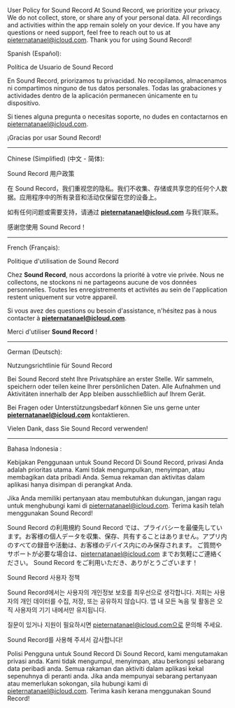 User Policy for Sound Record
At Sound Record, we prioritize your privacy. We do not collect, store, or share any of your personal data. All recordings and activities within the app remain solely on your device.
If you have any questions or need support, feel free to reach out to us at pieternatanael@icloud.com.
Thank you for using Sound Record!


Spanish (Español):

Política de Usuario de Sound Record

En Sound Record, priorizamos tu privacidad. No recopilamos, almacenamos ni compartimos ninguno de tus datos personales. Todas las grabaciones y actividades dentro de la aplicación permanecen únicamente en tu dispositivo.

Si tienes alguna pregunta o necesitas soporte, no dudes en contactarnos en pieternatanael@icloud.com.

¡Gracias por usar Sound Record!

---

Chinese (Simplified) (中文 - 简体):

Sound Record 用户政策

在 Sound Record，我们重视您的隐私。我们不收集、存储或共享您的任何个人数据。应用程序中的所有录音和活动仅保留在您的设备上。

如有任何问题或需要支持，请通过 **pieternatanael@icloud.com** 与我们联系。

感谢您使用 Sound Record！

---

French (Français):

Politique d'utilisation de Sound Record

Chez **Sound Record**, nous accordons la priorité à votre vie privée. Nous ne collectons, ne stockons ni ne partageons aucune de vos données personnelles. Toutes les enregistrements et activités au sein de l'application restent uniquement sur votre appareil.

Si vous avez des questions ou besoin d'assistance, n'hésitez pas à nous contacter à **pieternatanael@icloud.com**.

Merci d'utiliser **Sound Record** !

---

German (Deutsch):

Nutzungsrichtlinie für Sound Record

Bei Sound Record steht Ihre Privatsphäre an erster Stelle. Wir sammeln, speichern oder teilen keine Ihrer persönlichen Daten. Alle Aufnahmen und Aktivitäten innerhalb der App bleiben ausschließlich auf Ihrem Gerät.

Bei Fragen oder Unterstützungsbedarf können Sie uns gerne unter **pieternatanael@icloud.com** kontaktieren.

Vielen Dank, dass Sie Sound Record verwenden!

---


Bahasa Indonesia :

Kebijakan Penggunaan untuk Sound Record
Di Sound Record, privasi Anda adalah prioritas utama. Kami tidak mengumpulkan, menyimpan, atau membagikan data pribadi Anda. Semua rekaman dan aktivitas dalam aplikasi hanya disimpan di perangkat Anda.

Jika Anda memiliki pertanyaan atau membutuhkan dukungan, jangan ragu untuk menghubungi kami di pieternatanael@icloud.com.
Terima kasih telah menggunakan Sound Record!


Sound Record の利用規約
Sound Record では、プライバシーを最優先しています。お客様の個人データを収集、保存、共有することはありません。アプリ内のすべての録音や活動は、お客様のデバイス内にのみ保存されます。
ご質問やサポートが必要な場合は、pieternatanael@icloud.com までお気軽にご連絡ください。
Sound Record をご利用いただき、ありがとうございます！

Sound Record 사용자 정책

Sound Record에서는 사용자의 개인정보 보호를 최우선으로 생각합니다. 저희는 사용자의 개인 데이터를 수집, 저장, 또는 공유하지 않습니다. 앱 내 모든 녹음 및 활동은 오직 사용자의 기기 내에서만 유지됩니다.

질문이 있거나 지원이 필요하시면 pieternatanael@icloud.com으로 문의해 주세요.

Sound Record를 사용해 주셔서 감사합니다!


Polisi Pengguna untuk Sound Record
Di Sound Record, kami mengutamakan privasi anda. Kami tidak mengumpul, menyimpan, atau berkongsi sebarang data peribadi anda. Semua rakaman dan aktiviti dalam aplikasi kekal sepenuhnya di peranti anda.
Jika anda mempunyai sebarang pertanyaan atau memerlukan sokongan, sila hubungi kami di pieternatanael@icloud.com.
Terima kasih kerana menggunakan Sound Record!



